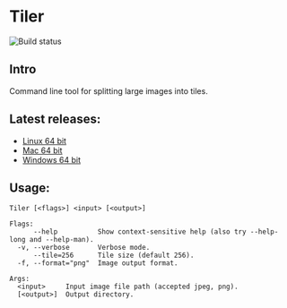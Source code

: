 # Tiler
![Build status](https://circleci.com/gh/giannimassi/tiler/tree/master.svg?style=shield&circle-token=4a4cf2c5038410b43d184e58792b971f58fefae5)

## Intro
Command line tool for splitting large images into tiles.

## Latest releases:
- [Linux 64 bit](https://7-144838954-gh.circle-artifacts.com/0/build/linux/tiler)
- [Mac 64 bit](https://7-144838954-gh.circle-artifacts.com/0/build/mac/tiler)
- [Windows 64 bit](https://7-144838954-gh.circle-artifacts.com/0/build/windows/tiler.exe)

## Usage:
`Tiler [<flags>] <input> [<output>]`

```
Flags:
      --help          Show context-sensitive help (also try --help-long and --help-man).
  -v, --verbose       Verbose mode.
      --tile=256      Tile size (default 256).
  -f, --format="png"  Image output format.

Args:
  <input>     Input image file path (accepted jpeg, png).
  [<output>]  Output directory.
  ````
